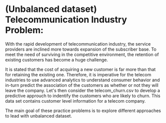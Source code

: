 # (Unbalanced dataset) Telecommunication Industry Problem: 

With the rapid development of telecommunication industry, the service providers are inclined more towards expansion of the subscriber base. To meet the need of surviving in the competitive environment, the retention of existing customers has become a huge challenge. 

It is stated that the cost of acquiring a new customer is far more than that for retaining the existing one. Therefore, it is imperative for the telecom industries to use advanced analytics to understand consumer behavior and in-turn predict the association of the customers as whether or not they will leave the company. Let's then consider the telecom_churn.csv to develop a predictive approuch to indentify the customers who are likely to churn. This data set contains customer level information for a telecom company.

The main goal of these practice problems is to explore different approaches to lead with unbalanced dataset.

